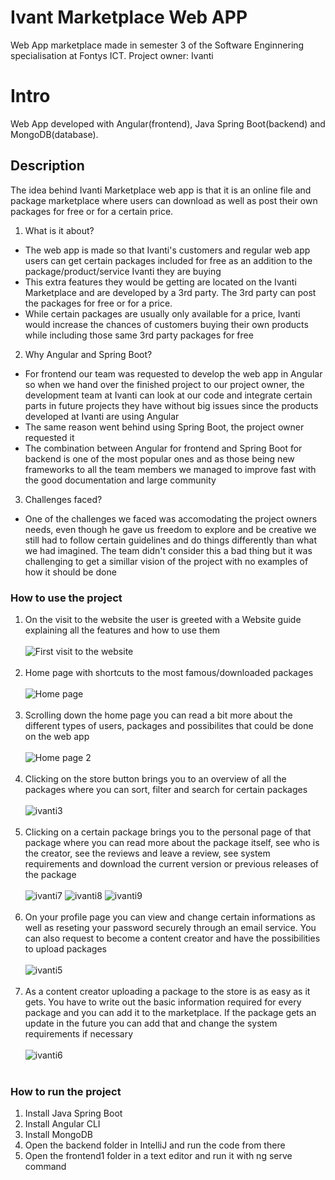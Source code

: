 # Ivant Marketplace Web APP
Web App marketplace made in semester 3 of the Software Enginnering specialisation at Fontys ICT. Project owner: Ivanti </br>

# Intro

Web App developed with Angular(frontend), Java Spring Boot(backend) and MongoDB(database).

## Description

The idea behind Ivanti Marketplace web app is that it is an online file and package marketplace where users can download as well as post their own packages for free or for a certain price.

1. What is it about?
 - The web app is made so that Ivanti's customers and regular web app users can get certain packages included for free as an addition to the package/product/service Ivanti they are buying
 - This extra features they would be getting are located on the Ivanti Marketplace and are developed by a 3rd party. The 3rd party can post the packages for free or for a price.
 - While certain packages are usually only available for a price, Ivanti would increase the chances of customers buying their own products while including those same 3rd party packages for free
2. Why Angular and Spring Boot?
 - For frontend our team was requested to develop the web app in Angular so when we hand over the finished project to our project owner, the development team at Ivanti can look at our code and integrate certain parts in future projects they have without big issues since the products developed at Ivanti are using Angular
 - The same reason went behind using Spring Boot, the project owner requested it
 - The combination between Angular for frontend and Spring Boot for backend is one of the most popular ones and as those being new frameworks to all the team members we managed to improve fast with the good documentation and large community
3. Challenges faced?
 - One of the challenges we faced was accomodating the project owners needs, even though he gave us freedom to explore and be creative we still had to follow certain guidelines and do things differently than what we had imagined. The team didn't consider this a bad thing but it was challenging to get a simillar vision of the project with no examples of how it should be done

### How to use the project

1. On the visit to the website the user is greeted with a Website guide explaining all the features and how to use them</br> </br>
![First visit to the website](https://user-images.githubusercontent.com/76628104/163405907-d9104377-f037-4240-992f-4ccffbadd957.JPG)
 </br> </br>
2. Home page with shortcuts to the most famous/downloaded packages </br>  </br>
![Home page](https://user-images.githubusercontent.com/76628104/163406241-5d8dae9b-b6dd-48d1-9a69-bd3c9f394e91.JPG)
 </br> </br>
3. Scrolling down the home page you can read a bit more about the different types of users, packages and possibilites that could be done on the web app </br> </br>
 ![Home page 2](https://user-images.githubusercontent.com/76628104/163406486-66bc4129-d771-48ee-8230-900ebe5d738a.JPG)
</br> </br>
4. Clicking on the store button brings you to an overview of all the packages where you can sort, filter and search for certain packages </br> </br>
![ivanti3](https://user-images.githubusercontent.com/76628104/163407725-e73d9765-9f38-44b3-83e3-5e93345cbcc6.JPG)
</br> </br>
5. Clicking on a certain package brings you to the personal page of that package where you can read more about the package itself, see who is the creator, see the reviews and leave a review, see system requirements and download the current version or previous releases of the package </br> </br>
![ivanti7](https://user-images.githubusercontent.com/76628104/163408016-96d1a7d5-2f26-442e-9ff8-3bee36896898.JPG)
![ivanti8](https://user-images.githubusercontent.com/76628104/163408439-38bc3025-6eb8-4a31-8c29-fa57aeef8e72.JPG)
![ivanti9](https://user-images.githubusercontent.com/76628104/163408503-dc7367f0-7dfc-4dfe-aea0-6a3de984387a.JPG)
</br> </br>
6. On your profile page you can view and change certain informations as well as reseting your password securely through an email service. You can also request to become a content creator and have the possibilities to upload packages </br> </br>
![ivanti5](https://user-images.githubusercontent.com/76628104/163408690-a70b6734-645d-436f-ab87-25d9df6fec06.JPG)
</br> </br>
7. As a content creator uploading a package to the store is as easy as it gets. You have to write out the basic information required for every package and you can add it to the marketplace. If the package gets an update in the future you can add that and change the system requirements if necessary </br> </br>
![ivanti6](https://user-images.githubusercontent.com/76628104/163408939-43a20c70-87a1-4238-890c-d10d54dae340.JPG)
</br> </br>

### How to run the project

1. Install Java Spring Boot
2. Install Angular CLI
3. Install MongoDB
4. Open the backend folder in IntelliJ and run the code from there
5. Open the frontend1 folder in a text editor and run it with ng serve command
